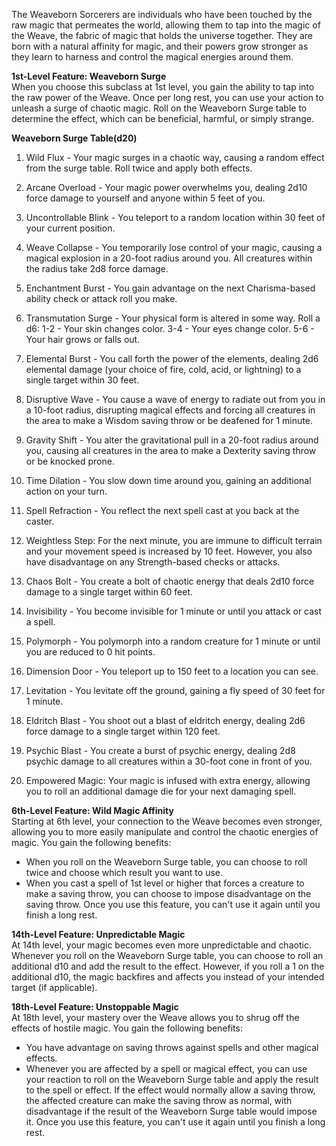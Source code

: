The Weaveborn Sorcerers are individuals who have been touched by the raw magic that permeates the world, allowing them to tap into the magic of the Weave, the fabric of magic that holds the universe together. They are born with a natural affinity for magic, and their powers grow stronger as they learn to harness and control the magical energies around them.

**1st-Level Feature: Weaveborn Surge**  
When you choose this subclass at 1st level, you gain the ability to tap into the raw power of the Weave. Once per long rest, you can use your action to unleash a surge of chaotic magic. Roll on the Weaveborn Surge table to determine the effect, which can be beneficial, harmful, or simply strange.

**Weaveborn Surge Table(d20)** 

1.   Wild Flux - Your magic surges in a chaotic way, causing a random effect from the surge table. Roll twice and apply both effects.
    
2.  Arcane Overload - Your magic power overwhelms you, dealing 2d10 force damage to yourself and anyone within 5 feet of you.
    
3.  Uncontrollable Blink - You teleport to a random location within 30 feet of your current position.
    
4.  Weave Collapse - You temporarily lose control of your magic, causing a magical explosion in a 20-foot radius around you. All creatures within the radius take 2d8 force damage.
    
5.  Enchantment Burst - You gain advantage on the next Charisma-based ability check or attack roll you make.
    
6.  Transmutation Surge - Your physical form is altered in some way. Roll a d6: 1-2 - Your skin changes color. 3-4 - Your eyes change color. 5-6 - Your hair grows or falls out.
    
7.  Elemental Burst - You call forth the power of the elements, dealing 2d6 elemental damage (your choice of fire, cold, acid, or lightning) to a single target within 30 feet.
    
8.  Disruptive Wave - You cause a wave of energy to radiate out from you in a 10-foot radius, disrupting magical effects and forcing all creatures in the area to make a Wisdom saving throw or be deafened for 1 minute.
    
9.  Gravity Shift - You alter the gravitational pull in a 20-foot radius around you, causing all creatures in the area to make a Dexterity saving throw or be knocked prone.
    
10.  Time Dilation - You slow down time around you, gaining an additional action on your turn.
    
11.  Spell Refraction - You reflect the next spell cast at you back at the caster.
    
12.  Weightless Step: For the next minute, you are immune to difficult terrain and your movement speed is increased by 10 feet. However, you also have disadvantage on any Strength-based checks or attacks.
    
13.  Chaos Bolt - You create a bolt of chaotic energy that deals 2d10 force damage to a single target within 60 feet.
    
14.  Invisibility - You become invisible for 1 minute or until you attack or cast a spell.
    
15.  Polymorph - You polymorph into a random creature for 1 minute or until you are reduced to 0 hit points.
    
16.  Dimension Door - You teleport up to 150 feet to a location you can see.
    
17.  Levitation - You levitate off the ground, gaining a fly speed of 30 feet for 1 minute.
    
18.  Eldritch Blast - You shoot out a blast of eldritch energy, dealing 2d6 force damage to a single target within 120 feet.
    
19.  Psychic Blast - You create a burst of psychic energy, dealing 2d8 psychic damage to all creatures within a 30-foot cone in front of you.
    
20.  Empowered Magic: Your magic is infused with extra energy, allowing you to roll an additional damage die for your next damaging spell.
	

**6th-Level Feature: Wild Magic Affinity**  
Starting at 6th level, your connection to the Weave becomes even stronger, allowing you to more easily manipulate and control the chaotic energies of magic. You gain the following benefits:

-   When you roll on the Weaveborn Surge table, you can choose to roll twice and choose which result you want to use.
-   When you cast a spell of 1st level or higher that forces a creature to make a saving throw, you can choose to impose disadvantage on the saving throw. Once you use this feature, you can't use it again until you finish a long rest.

**14th-Level Feature: Unpredictable Magic**  
At 14th level, your magic becomes even more unpredictable and chaotic. Whenever you roll on the Weaveborn Surge table, you can choose to roll an additional d10 and add the result to the effect. However, if you roll a 1 on the additional d10, the magic backfires and affects you instead of your intended target (if applicable).

**18th-Level Feature: Unstoppable Magic**  
At 18th level, your mastery over the Weave allows you to shrug off the effects of hostile magic. You gain the following benefits:

-   You have advantage on saving throws against spells and other magical effects.
-   Whenever you are affected by a spell or magical effect, you can use your reaction to roll on the Weaveborn Surge table and apply the result to the spell or effect. If the effect would normally allow a saving throw, the affected creature can make the saving throw as normal, with disadvantage if the result of the Weaveborn Surge table would impose it. Once you use this feature, you can't use it again until you finish a long rest.